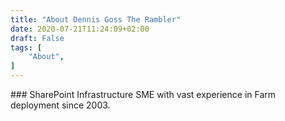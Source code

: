 ```yaml
---
title: "About Dennis Goss The Rambler"
date: 2020-07-21T11:24:09+02:00
draft: False
tags: [
    "About",
]
---
```

<head><script type="text/javascript">
window.location.replace("https://dennisgoss.github.io/" + "about")
</script>
</head>
### SharePoint Infrastructure SME with vast experience in Farm deployment since 2003.